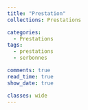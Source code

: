 ```yaml
---
title: "Prestation"
collections: Prestations

categories:
  - Prestations
tags:
  - prestations
  - serbonnes

comments: true
read_time: true
show_date: true

classes: wide
---
```


